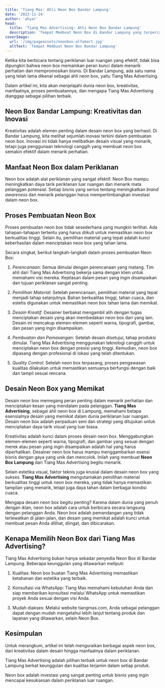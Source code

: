 ```yaml
---
title: 'Tiang Mas: Ahli Neon Box Bandar Lampung'
date: '2023-11-14'
author: 'ahyar'
head:
  title: 'Tiang Mas Advertising: Ahli Neon Box Bandar Lampung'
  description: 'Tempat Membuat Neon Box di Bandar Lampung yang terpercaya.  PT. Tiang Mas Advertising memberikan solusi segala jenis reklame, neon box, baligo, dan berbagai produk promosi lainnya di Bandar Lampung dan sekitar.'
coverImage:
  url: '/img/pageassets/neonbox-alfamart.jpg'
  altText: 'Tempat Membuat Neon Box Bandar Lampung'
---
```

Ketika kita berbicara tentang periklanan luar ruangan yang efektif, tidak bisa dipungkiri bahwa neon box memainkan peran kunci dalam menarik perhatian dan mempromosikan bisnis. Di Bandar Lampung, ada satu nama yang telah lama dikenal sebagai ahli neon box, yaitu Tiang Mas Advertising. 
<!--more-->

Dalam artikel ini, kita akan menjelajahi dunia neon box, kreativitas, manfaatnya, proses pembuatannya, dan mengapa Tiang Mas Advertising dianggap sebagai pilihan terbaik.

## Neon Box Bandar Lampung: Kreativitas dan Inovasi

Kreativitas adalah elemen penting dalam desain neon box yang berhasil. Di Bandar Lampung, kita melihat sejumlah inovasi terkini dalam pembuatan neon box. Inovasi ini tidak hanya melibatkan desain visual yang menarik, tetapi juga penggunaan teknologi canggih yang membuat neon box semakin efektif dalam menarik perhatian.

## Manfaat Neon Box dalam Periklanan

Neon box adalah alat periklanan yang sangat efektif. Neon Box mampu meningkatkan daya tarik periklanan luar ruangan dan menarik mata pelanggan potensial. Setiap bisnis yang serius tentang meningkatkan _brand awareness_ dan menarik pelanggan harus mempertimbangkan investasi dalam neon box.

## Proses Pembuatan Neon Box

Proses pembuatan neon box tidak sesederhana yang mungkin terlihat. Ada tahapan-tahapan tertentu yang harus diikuti untuk memastikan neon box berkualitas tinggi. Selain itu, pemilihan material yang tepat adalah kunci keberhasilan dalam menciptakan neon box yang tahan lama.

Secara singkat, berikut langkah-langkah dalam proses pembuatan Neon Box:

1. _Perencanaan_: Semua dimulai dengan perencanaan yang matang. Tim ahli dari Tiang Mas Advertising bekerja sama dengan klien untuk memahami visi mereka. Kejelasan dalam pesan yang ingin disampaikan dan tujuan periklanan sangat penting.

2. _Pemilihan Material_: Setelah perencanaan, pemilihan material yang tepat menjadi tahap selanjutnya. Bahan berkualitas tinggi, tahan cuaca, dan estetis digunakan untuk memastikan neon box tahan lama dan memikat.

3. _Desain Kreatif_: Desainer berbakat mengambil alih dengan tugas menciptakan desain yang akan membedakan neon box dari yang lain. Desain ini mencakup elemen-elemen seperti warna, tipografi, gambar, dan pesan yang ingin disampaikan.

4. _Pembuatan dan Pemasangan_: Setelah desain disetujui, tahap produksi dimulai. Tiang Mas Advertising menggunakan teknologi canggih untuk menciptakan neon box dengan presisi yang tinggi. Kemudian, neon box dipasang dengan profesional di lokasi yang telah ditentukan.

5. _Quality Control_: Setelah neon box terpasang, proses pengawasan kualitas dilakukan untuk memastikan semuanya berfungsi dengan baik dan tampil sesuai rencana.

## Desain Neon Box yang Memikat

Desain neon box memegang peran penting dalam menarik perhatian dan menciptakan kesan yang mendalam pada pelanggan. **Tiang Mas Advertising**, sebagai ahli neon box di Lampung, memahami betapa esensialnya desain yang memikat dalam dunia periklanan luar ruangan. Desain neon box adalah perpaduan seni dan strategi yang ditujukan untuk menciptakan daya tarik visual yang luar biasa.

Kreativitas adalah kunci dalam proses desain neon box. Menggabungkan elemen-elemen seperti warna, tipografi, dan gambar yang sesuai dengan merek atau pesan yang ingin disampaikan adalah hal yang harus diperhatikan. Desainer neon box harus mampu menggambarkan esensi bisnis dengan gaya yang unik dan mencolok. Inilah yang membuat **Neon Box Lampung** dari Tiang Mas Advertising begitu menarik.

Selain estetika visual, faktor teknis juga krusial dalam desain neon box yang sukses. **Tiang Mas Advertising** mengutamakan pemilihan material berkualitas tinggi untuk neon box mereka, yang tidak hanya memastikan tampilan yang menarik, tetapi juga daya tahan dalam berbagai kondisi cuaca.

Mengapa desain neon box begitu penting? Karena dalam dunia yang penuh dengan iklan, neon box adalah cara untuk berbicara secara langsung dengan pelanggan Anda. Neon box adalah pemandangan yang tidak terlewatkan di jalan-jalan, dan desain yang memikat adalah kunci untuk membuat pesan Anda dilihat, diingat, dan dibicarakan.

## Kenapa Memilih Neon Box dari Tiang Mas Advertising?

Tiang Mas Advertising bukan hanya sekadar penyedia Neon Box di Bandar Lampung. Beberapa keunggulan yang ditawarkan meliputi:

1. Kualitas: Neon box buatan Tiang Mas Advertising memastikan ketahanan dan estetika yang terbaik.

2. Konsultasi via WhatsApp: Tiang Mas memahami kebutuhan Anda dan siap memberikan konsultasi melalui WhatsApp untuk memastikan proyek Anda sesuai dengan visi Anda.

3. Mudah diakses: Melalui website tiangmas.com, Anda sebagai pelanggan dapat dengan mudah mengetahui lebih lanjut tentang produk dan layanan yang ditawarkan, selain Neon Box.

## Kesimpulan

Untuk merangkum, artikel ini telah menguraikan berbagai aspek neon box, dari kreativitas dalam desain hingga manfaatnya dalam periklanan. 

Tiang Mas Advertising adalah pilihan terbaik untuk neon box di Bandar Lampung berkat keunggulan dan kualitas terjamin dalam setiap produk. 

Neon box adalah investasi yang sangat penting untuk bisnis yang ingin mencapai kesuksesan dalam periklanan luar ruangan.